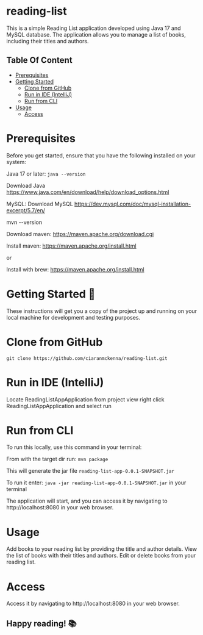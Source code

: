# reading-list

This is a simple Reading List application developed using Java 17 and MySQL database. The application allows you to manage a list of books, including their titles and authors.

## Table Of Content

- [Prerequisites](#Prerequisites)
- [Getting Started](#Getting-Started-🚀)
    - [Clone from GitHub](#Clone-from-GitHub)
    - [Run in IDE (IntelliJ)](#Run-in-IDE-(IntelliJ))
    - [Run from CLI](#Run-from-CLI)
- [Usage](#Usage)
    - [Access](#Access)

# Prerequisites

Before you get started, ensure that you have the following installed on your system:

Java 17 or later:  ```java --version```

Download Java
https://www.java.com/en/download/help/download_options.html

MySQL: Download MySQL
https://dev.mysql.com/doc/mysql-installation-excerpt/5.7/en/

mvn --version

Download maven: https://maven.apache.org/download.cgi

Install maven: https://maven.apache.org/install.html

or 

Install with brew: https://maven.apache.org/install.html

# Getting Started 🚀

These instructions will get you a copy of the project up and running on your local machine for development and testing purposes.

# Clone from GitHub

```git clone https://github.com/ciaranmckenna/reading-list.git```

# Run in IDE (IntelliJ)

Locate ReadingListAppApplication from project view right click ReadingListAppApplication and select run 

# Run from CLI

To run this locally, use this command in your terminal: 

From with the target dir run: ```mvn package``` 

This will generate the jar file ```reading-list-app-0.0.1-SNAPSHOT.jar```

To run it enter: ```java -jar reading-list-app-0.0.1-SNAPSHOT.jar``` in your terminal

The application will start, and you can access it by navigating to http://localhost:8080 in your web browser.

# Usage

Add books to your reading list by providing the title and author details.
View the list of books with their titles and authors.
Edit or delete books from your reading list.

# Access

Access it by navigating to http://localhost:8080 in your web browser.

## Happy reading! 📚

